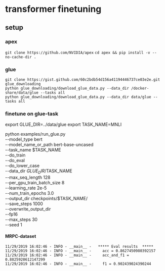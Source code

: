 # transformer finetuning
## setup
### apex
`git clone https://github.com/NVIDIA/apex`
`cd apex && pip install -v --no-cache-dir .`
### glue
    git clone https://gist.github.com/60c2bdb54d156a41194446737ce03e2e.git glue_downloading
    python glue_downloading/download_glue_data.py --data_dir /docker-share/data/glue --tasks all
    python glue_downloading/download_glue_data.py --data_dir data/glue --tasks all

### finetune on glue-task

export GLUE_DIR=../data/glue
export TASK_NAME=MNLI

python examples/run_glue.py \
  --model_type bert \
  --model_name_or_path bert-base-uncased \
  --task_name $TASK_NAME \
  --do_train \
  --do_eval \
  --do_lower_case \
  --data_dir $GLUE_DIR/$TASK_NAME \
  --max_seq_length 128 \
  --per_gpu_train_batch_size 8 \
  --learning_rate 2e-5 \
  --num_train_epochs 3.0 \
  --output_dir checkpoints/$TASK_NAME/ \
  --save_steps 1000 \
  --overwrite_output_dir \
  --fp16 \
  --max_steps 30 \
  --seed 1


      
#### MRPC-dataset

    11/29/2019 16:02:46 - INFO - __main__ -   ***** Eval results  *****
    11/29/2019 16:02:46 - INFO - __main__ -     acc = 0.8627450980392157
    11/29/2019 16:02:46 - INFO - __main__ -     acc_and_f1 = 0.8825920612147299
    11/29/2019 16:02:46 - INFO - __main__ -     f1 = 0.902439024390244
      
  
